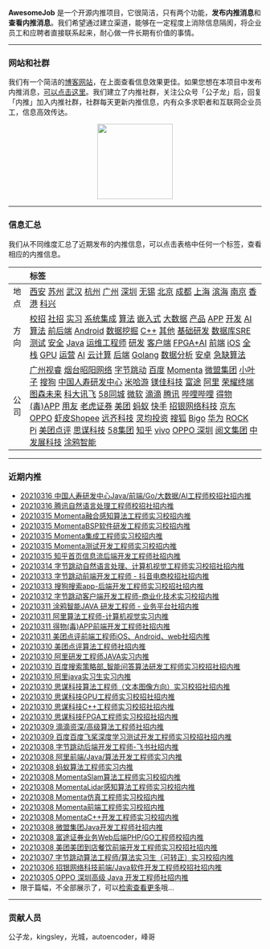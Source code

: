 
 

**AwesomeJob** 是一个开源内推项目，它很简洁，只有两个功能，**发布内推消息**和**查看内推消息**。我们希望通过建立渠道，能够在一定程度上消除信息隔阂，将企业员工和应聘者直接联系起来，耐心做一件长期有价值的事情。

---

### 网站和社群

我们有一个简洁的[博客网站](https://awesomejob.gitee.io/)，在上面查看信息效果更佳。如果您想在本项目中发布内推消息，[可以点击这里](https://wj.qq.com/s2/8043669/40c0)。我们建立了内推社群，关注公众号「公子龙」后，回复「内推」加入内推社群，社群每天更新内推信息，内有众多求职者和互联网企业员工，信息高效传达。

<div align=center><img src="https://img-blog.csdnimg.cn/20210306220847278.jpg?x-oss-process=type_ZmFuZ3poZW5naGVpdGk,shadow_10,text_aHR0cHM6Ly9ibG9nLmNzZG4ubmV0L0RvSmludGlhbg==,size_16,color_FFFFFF,t_70#pic_center" width="150"/></div>


--- 
### 信息汇总

我们从不同维度汇总了近期发布的内推信息，可以点击表格中任何一个标签，查看相应的内推信息。

||标签|
|:---:|:---|
|地点|[西安](https://awesomejob.gitee.io/tags/西安)  [苏州](https://awesomejob.gitee.io/tags/苏州)  [武汉](https://awesomejob.gitee.io/tags/武汉)  [杭州](https://awesomejob.gitee.io/tags/杭州)  [广州](https://awesomejob.gitee.io/tags/广州)  [深圳](https://awesomejob.gitee.io/tags/深圳)  [无锡](https://awesomejob.gitee.io/tags/无锡)  [北京](https://awesomejob.gitee.io/tags/北京)  [成都](https://awesomejob.gitee.io/tags/成都)  [上海](https://awesomejob.gitee.io/tags/上海)  [滨海](https://awesomejob.gitee.io/tags/滨海)  [南京](https://awesomejob.gitee.io/tags/南京)  [香港](https://awesomejob.gitee.io/tags/香港)  [科兴](https://awesomejob.gitee.io/tags/科兴)|
|方向|[校招](https://awesomejob.gitee.io/series/校招)  [社招](https://awesomejob.gitee.io/series/社招)  [实习](https://awesomejob.gitee.io/series/实习)	[系统集成](https://awesomejob.gitee.io/categories/系统集成)  [算法](https://awesomejob.gitee.io/categories/算法)  [嵌入式](https://awesomejob.gitee.io/categories/嵌入式)  [大数据](https://awesomejob.gitee.io/categories/大数据)  [产品](https://awesomejob.gitee.io/categories/产品)  [APP](https://awesomejob.gitee.io/categories/app)  [开发](https://awesomejob.gitee.io/categories/开发)  [AI算法](https://awesomejob.gitee.io/categories/ai算法)  [前后端](https://awesomejob.gitee.io/categories/前后端)  [Android](https://awesomejob.gitee.io/categories/android)  [数据挖掘](https://awesomejob.gitee.io/categories/数据挖掘)  [C++](https://awesomejob.gitee.io/categories/c++)  [其他](https://awesomejob.gitee.io/categories/其他)  [基础研发](https://awesomejob.gitee.io/categories/基础研发)  [数据库SRE](https://awesomejob.gitee.io/categories/数据库sre)  [测试](https://awesomejob.gitee.io/categories/测试)  [安全](https://awesomejob.gitee.io/categories/安全)  [Java](https://awesomejob.gitee.io/categories/java)  [运维工程师](https://awesomejob.gitee.io/categories/运维工程师)  [研发](https://awesomejob.gitee.io/categories/研发)  [客户端](https://awesomejob.gitee.io/categories/客户端)  [FPGA+AI](https://awesomejob.gitee.io/categories/fpga+ai)  [前端](https://awesomejob.gitee.io/categories/前端)  [iOS](https://awesomejob.gitee.io/categories/ios)  [全栈](https://awesomejob.gitee.io/categories/全栈)  [GPU](https://awesomejob.gitee.io/categories/gpu)  [运营](https://awesomejob.gitee.io/categories/运营)  [AI](https://awesomejob.gitee.io/categories/ai)  [云计算](https://awesomejob.gitee.io/categories/云计算)  [后端](https://awesomejob.gitee.io/categories/后端)  [Golang](https://awesomejob.gitee.io/categories/golang)  [数据分析](https://awesomejob.gitee.io/categories/数据分析)  [安卓](https://awesomejob.gitee.io/categories/安卓)  [急缺算法](https://awesomejob.gitee.io/categories/急缺算法)|
|公司|[广州视睿](https://awesomejob.gitee.io/tags/广州视睿)  [烟台昭阳网络](https://awesomejob.gitee.io/tags/烟台昭阳网络)  [字节跳动](https://awesomejob.gitee.io/tags/字节跳动)  [百度](https://awesomejob.gitee.io/tags/百度)  [Momenta](https://awesomejob.gitee.io/tags/momenta)  [微盟集团](https://awesomejob.gitee.io/tags/微盟集团)  [小叶子](https://awesomejob.gitee.io/tags/小叶子)  [搜狗](https://awesomejob.gitee.io/tags/搜狗)  [中国人寿研发中心](https://awesomejob.gitee.io/tags/中国人寿研发中心)  [米哈游](https://awesomejob.gitee.io/tags/米哈游)  [镁佳科技](https://awesomejob.gitee.io/tags/镁佳科技)  [富途](https://awesomejob.gitee.io/tags/富途)  [阿里](https://awesomejob.gitee.io/tags/阿里)  [荣耀终端](https://awesomejob.gitee.io/tags/荣耀终端)  [图森未来](https://awesomejob.gitee.io/tags/图森未来)  [科大讯飞](https://awesomejob.gitee.io/tags/科大讯飞)  [58同城](https://awesomejob.gitee.io/tags/58同城)  [微软](https://awesomejob.gitee.io/tags/微软)  [滴滴](https://awesomejob.gitee.io/tags/滴滴)  [腾讯](https://awesomejob.gitee.io/tags/腾讯)  [哔哩哔哩](https://awesomejob.gitee.io/tags/哔哩哔哩)  [得物(毒)APP](https://awesomejob.gitee.io/tags/得物(毒)app)  [用友](https://awesomejob.gitee.io/tags/用友)  [老虎证券](https://awesomejob.gitee.io/tags/老虎证券)  [美团](https://awesomejob.gitee.io/tags/美团)  [蚂蚁](https://awesomejob.gitee.io/tags/蚂蚁)  [快手](https://awesomejob.gitee.io/tags/快手)  [招银网络科技](https://awesomejob.gitee.io/tags/招银网络科技)  [京东](https://awesomejob.gitee.io/tags/京东)  [OPPO](https://awesomejob.gitee.io/tags/oppo)  [虾皮Shopee](https://awesomejob.gitee.io/tags/虾皮shopee)  [远齐科技](https://awesomejob.gitee.io/tags/远齐科技)  [灵均投资](https://awesomejob.gitee.io/tags/灵均投资)  [搜狐](https://awesomejob.gitee.io/tags/搜狐)  [Bigo](https://awesomejob.gitee.io/tags/bigo)  [华为](https://awesomejob.gitee.io/tags/华为)  [ROCK Pi](https://awesomejob.gitee.io/tags/rock-pi)  [美团点评](https://awesomejob.gitee.io/tags/美团点评)  [思谋科技](https://awesomejob.gitee.io/tags/思谋科技)  [58集团](https://awesomejob.gitee.io/tags/58集团)  [知乎](https://awesomejob.gitee.io/tags/知乎)  [vivo](https://awesomejob.gitee.io/tags/vivo)  [OPPO 深圳](https://awesomejob.gitee.io/tags/oppo-深圳)  [阅文集团](https://awesomejob.gitee.io/tags/阅文集团)  [中发展科技](https://awesomejob.gitee.io/tags/中发展科技)  [涂鸦智能](https://awesomejob.gitee.io/tags/涂鸦智能)|
--- 

### 近期内推 
- [20210316  中国人寿研发中心Java/前端/Go/大数据/AI工程师校招社招内推](https://awesomejob.gitee.io/posts/jobs/job_130)
- [20210316  腾讯自然语言处理工程师校招社招内推](https://awesomejob.gitee.io/posts/jobs/job_129)
- [20210315  Momenta融合感知算法工程师实习校招内推](https://awesomejob.gitee.io/posts/jobs/job_128)
- [20210315  MomentaBSP软件研发工程师实习校招内推](https://awesomejob.gitee.io/posts/jobs/job_127)
- [20210315  Momenta集成工程师实习校招内推](https://awesomejob.gitee.io/posts/jobs/job_126)
- [20210315  Momenta测试开发工程师实习校招内推](https://awesomejob.gitee.io/posts/jobs/job_125)
- [20210315  知乎首页信息流后端开发工程师社招内推](https://awesomejob.gitee.io/posts/jobs/job_124)
- [20210314  字节跳动自然语言处理、计算机视觉工程师实习校招社招内推](https://awesomejob.gitee.io/posts/jobs/job_123)
- [20210313  字节跳动前端开发工程师 - 抖音电商校招社招内推](https://awesomejob.gitee.io/posts/jobs/job_122)
- [20210313  搜狗搜索app-后端开发工程师实习校招社招内推](https://awesomejob.gitee.io/posts/jobs/job_121)
- [20210312  字节跳动客户端开发工程师-商业化技术实习校招内推](https://awesomejob.gitee.io/posts/jobs/job_120)
- [20210311  涂鸦智能JAVA 研发工程师 - 业务平台社招内推](https://awesomejob.gitee.io/posts/jobs/job_119)
- [20210311  阿里算法工程师-计算机视觉实习内推](https://awesomejob.gitee.io/posts/jobs/job_118)
- [20210311  得物(毒)APP前端开发工程师社招内推](https://awesomejob.gitee.io/posts/jobs/job_117)
- [20210311  美团点评前端工程师iOS、Android、web社招内推](https://awesomejob.gitee.io/posts/jobs/job_116)
- [20210310  美团点评算法工程师社招内推](https://awesomejob.gitee.io/posts/jobs/job_115)
- [20210310  阿里研发工程师JAVA实习内推](https://awesomejob.gitee.io/posts/jobs/job_114)
- [20210310  百度搜索策略部_智能问答算法研发工程师实习校招社招内推](https://awesomejob.gitee.io/posts/jobs/job_113)
- [20210310  阿里java实习生实习内推](https://awesomejob.gitee.io/posts/jobs/job_112)
- [20210310  思谋科技算法工程师（文本图像方向）实习校招社招内推](https://awesomejob.gitee.io/posts/jobs/job_111)
- [20210310  思谋科技GPU工程师实习校招社招内推](https://awesomejob.gitee.io/posts/jobs/job_110)
- [20210310  思谋科技C++工程师实习校招社招内推](https://awesomejob.gitee.io/posts/jobs/job_109)
- [20210310  思谋科技FPGA工程师实习校招社招内推](https://awesomejob.gitee.io/posts/jobs/job_108)
- [20210309  滴滴资深/高级算法工程师社招内推](https://awesomejob.gitee.io/posts/jobs/job_107)
- [20210309  百度百度飞桨深度学习测试开发工程师实习校招社招内推](https://awesomejob.gitee.io/posts/jobs/job_106)
- [20210308  字节跳动后端开发工程师-飞书社招内推](https://awesomejob.gitee.io/posts/jobs/job_105)
- [20210308  阿里前端/Java/算法开发工程师实习内推](https://awesomejob.gitee.io/posts/jobs/job_104)
- [20210308  蚂蚁算法工程师实习内推](https://awesomejob.gitee.io/posts/jobs/job_103)
- [20210308  MomentaSlam算法工程师实习校招内推](https://awesomejob.gitee.io/posts/jobs/job_102)
- [20210308  MomentaLidar感知算法工程师实习校招内推](https://awesomejob.gitee.io/posts/jobs/job_101)
- [20210308  Momenta仿真工程师实习校招内推](https://awesomejob.gitee.io/posts/jobs/job_100)
- [20210308  Momenta前端工程师实习校招内推](https://awesomejob.gitee.io/posts/jobs/job_99)
- [20210308  MomentaC++开发工程师实习校招内推](https://awesomejob.gitee.io/posts/jobs/job_98)
- [20210308  微盟集团Java开发工程师社招内推](https://awesomejob.gitee.io/posts/jobs/job_97)
- [20210308  富途证券业务Web后端PHP/GO工程师校招内推](https://awesomejob.gitee.io/posts/jobs/job_96)
- [20210308  美团美团到店餐饮前端开发工程师实习校招社招内推](https://awesomejob.gitee.io/posts/jobs/job_95)
- [20210307  字节跳动算法工程师/算法实习生（可转正）实习校招内推](https://awesomejob.gitee.io/posts/jobs/job_94)
- [20210306  招银网络科技前端/Java软件开发工程师校招社招内推](https://awesomejob.gitee.io/posts/jobs/job_93)
- [20210305  OPPO 深圳高级 Java 开发工程师社招内推](https://awesomejob.gitee.io/posts/jobs/job_92)
- 限于篇幅，不全部展示了，可以[检索查看更多](https://awesomejob.gitee.io/)哦...
--- 
### 贡献人员
公子龙，kingsley，光城，autoencoder，峰哥